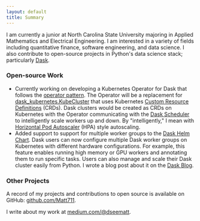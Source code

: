 ```yaml
---
layout: default
title: Summary
---
```


I am currently a junior at North Carolina State University majoring in Applied
Mathematics and Electrical Engineering. I am interested in a variety of fields
including quantitative finance, software engineering, and data science. I also contribute
to open-source projects in Python's data science stack; particularly [Dask](https://dask.org/).


### Open-source Work

* Currently working on developing a Kubernetes Operator for Dask that follows the [operator pattern](https://kubernetes.io/docs/concepts/extend-kubernetes/operator/). The Operator will be a replacement for [dask_kubernetes.KubeCluster](https://kubernetes.dask.org/en/latest/kubecluster.html) that uses Kubernetes [Custom Resource Definitions](https://kubernetes.io/docs/concepts/extend-kubernetes/api-extension/custom-resources/) (CRDs). Dask clusters would be created as CRDs on Kubernetes with the Operator communicating with the [Dask Scheduler](https://docs.dask.org/en/stable/scheduler-overview.html) to intelligently scale workers up and down. By "intelligently," I mean with [Horizontal Pod Autoscaler](https://kubernetes.io/docs/tasks/run-application/horizontal-pod-autoscale/) (HPA) style autoscaling.
* Added support to support for multiple worker groups to the [Dask Helm Chart](https://github.com/dask/helm-chart). Dask users can now configure multiple Dask worker groups on Kubernetes with different hardware configurations. For example, this feature enables running high memory or GPU workers and annotating them to run specific tasks. Users can also manage and scale their Dask cluster easily from Python. I wrote a blog post about it on the [Dask Blog](https://blog.dask.org/2022/02/17/helm-multiple-worker-groups).

### Other Projects
A record of my projects and contributions to open source is available on GitHub:
[github.com/Matt711](https://github.com/Matt711).

I write about my work at [medium.com/@dseematt](https://medium.com/@dseematt).